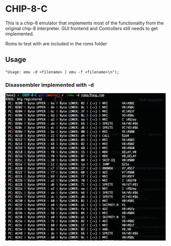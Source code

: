 # CHIP-8-C

This is a chip-8 emulator that implements most of the functionality from the original chip-8 interpreter. GUI frontend and Controllers still needs to get implemented. 

Roms to test with are included in the roms folder 

## Usage
```
"Usage: emu -d <filename> | emu -f <filename>\n");
```
### Disassembler implemented with -d 
![Disassembly](docs/images/Disassembly.png)


